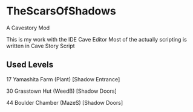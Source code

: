 # TheScarsOfShadows
A Cavestory Mod

This is my work with the IDE Cave Editor 
Most of the actually scripting is written in Cave Story Script


## Used Levels

17 Yamashita Farm (Plant) [Shadow Entrance]

30 Grasstown Hut (WeedB) [Shadow Doors]

44 Boulder Chamber (MazeS) [Shadow Doors]

